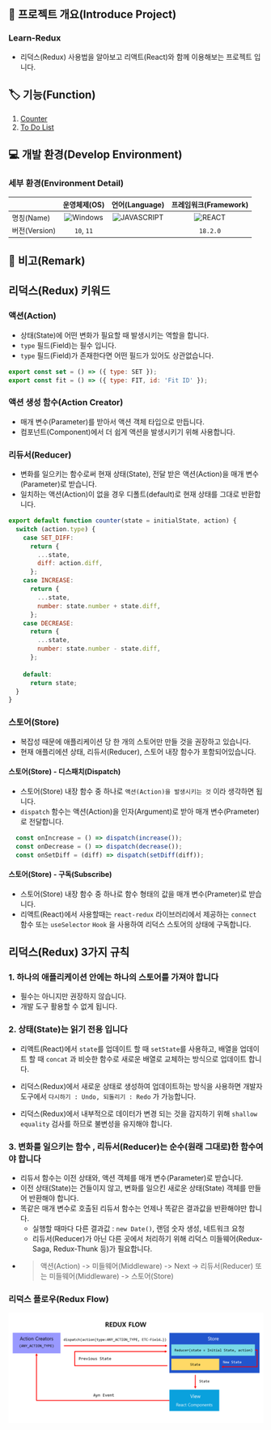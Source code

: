 ## 📕 프로젝트 개요(Introduce Project)

### Learn-Redux

* 리덕스(Redux) 사용법을 알아보고 리액트(React)와 함께 이용해보는 프로젝트 입니다.

## 🏷️ 기능(Function)

1. [Counter](#Counter)
2. [To Do List](#To-Do-List)

## 💻 개발 환경(Develop Environment)

### 세부 환경(Environment Detail)

||운영체제(OS)|언어(Language)|프레임워크(Framework)|
|-|:-:|:-:|:-:|
|명칭(Name)|![Windows](https://img.shields.io/badge/Windows-0078D6?style=flat-square&logo=Windows&logoColor=white)|![JAVASCRIPT](https://img.shields.io/badge/JAVASCRIPT-F7DF1E?style=flat-square&logo=JavaScript&logoColor=black)|![REACT](https://img.shields.io/badge/REACT-61DAFB?style=flat-square&logo=React&logoColor=black)|
|버전(Version)|`10`, `11`||`18.2.0`|

## 📖 비고(Remark)

## 리덕스(Redux) 키워드

### 액션(Action)

* 상태(State)에 어떤 변화가 필요할 때 발생시키는 역할을 합니다.
* `type` 필드(Field)는 필수 입니다.
* `type` 필드(Field)가 존재한다면 어떤 필드가 있어도 상관없습니다.

```javascript
export const set = () => ({ type: SET });
export const fit = () => ({ type: FIT, id: 'Fit ID' });
```

### 액션 생성 함수(Action Creator)

* 매개 변수(Parameter)를 받아서 액션 객체 타입으로 만듭니다.
* 컴포넌트(Component)에서 더 쉽게 액션을 발생시키기 위해 사용합니다.

### 리듀서(Reducer)

* 변화를 일으키는 함수로써 현재 상태(State), 전달 받은 액션(Action)을 매개 변수(Parameter)로 받습니다.
* 일치하는 액션(Action)이 없을 경우 디폴트(default)로 현재 상태를 그대로 반환합니다.

```javascript
export default function counter(state = initialState, action) {
  switch (action.type) {
    case SET_DIFF:
      return {
        ...state,
        diff: action.diff,
      };
    case INCREASE:
      return {
        ...state,
        number: state.number + state.diff,
      };
    case DECREASE:
      return {
        ...state,
        number: state.number - state.diff,
      };

    default:
      return state;
  }
}
```

### 스토어(Store)

* 복잡성 때문에 애플리케이션 당 한 개의 스토어만 만들 것을 권장하고 있습니다.
* 현재 애플리에션 상태, 리듀서(Reducer), 스토어 내장 함수가 포함되어있습니다.

#### 스토어(Store) - 디스패치(Dispatch)

* 스토어(Store) 내장 함수 중 하나로 `액션(Action)을 발생시키는 것` 이라 생각하면 됩니다.
* `dispatch` 함수는 액션(Action)을 인자(Argument)로 받아 매개 변수(Prameter)로 전달합니다.

``` javascript
  const onIncrease = () => dispatch(increase());
  const onDecrease = () => dispatch(decrease());
  const onSetDiff = (diff) => dispatch(setDiff(diff));
```

#### 스토어(Store) - 구독(Subscribe)

* 스토어(Store) 내장 함수 중 하나로 함수 형태의 값을 매개 변수(Prameter)로 받습니다.
* 리액트(React)에서 사용할때는 `react-redux` 라이브러리에서 제공하는 `connect` 함수 또는 `useSelector` `Hook` 을 사용하여 리덕스 스토어의 상태에 구독합니다.

## 리덕스(Redux) 3가지 규칙

### 1. 하나의 애플리케이션 안에는 하나의 스토어를 가져야 합니다

* 필수는 아니지만 권장하지 않습니다.
* 개발 도구 활용할 수 없게 됩니다.

### 2. 상태(State)는 읽기 전용 입니다

* 리액트(React)에서 `state`를 업데이트 할 때 `setState`를 사용하고, 배열을 업데이트 할 때 `concat` 과 비슷한 함수로 새로운 배열로 교체하는 방식으로 업데이트 합니다.

* 리덕스(Redux)에서 새로운 상태로 생성하여 업데이트하는 방식을 사용하면 개발자 도구에서 `다시하기 : Undo, 되돌리기 : Redo` 가 가능합니다.

* 리덕스(Redux)에서 내부적으로 데이터가 변경 되는 것을 감지하기 위해 `shallow equality` 검사를 하므로 불변성을 유지해야 합니다.

### 3. 변화를 일으키는 함수 , 리듀서(Reducer)는 순수(원래 그대로)한 함수여야 합니다

* 리듀서 함수는 이전 상태와, 액션 객체를 매개 변수(Parameter)로 받습니다.
* 이전 상태(State)는 건들이지 않고, 변화를 일으킨 새로운 상태(State) 객체를 만들어 반환해야 합니다.
* 똑같은 매개 변수로 호출된 리듀서 함수는 언제나 똑같은 결과값을 반환해야만 합니다.
  * 실행할 때마다 다른 결과값 : `new Date()`, 랜덤 숫자 생성, 네트워크 요청
  * 리듀서(Reducer)가 아닌 다른 곳에서 처리하기 위해 리덕스 미들웨어(Redux-Saga, Redux-Thunk 등)가 필요합니다.
* > 액션(Action) -> 미들웨어(Middleware) -> Next -> 리듀서(Reducer) 또는 미들웨어(Middleware) -> 스토어(Store)

### 리덕스 플로우(Redux Flow)

![Redux Flow](./img/Redux-Flow.png)
